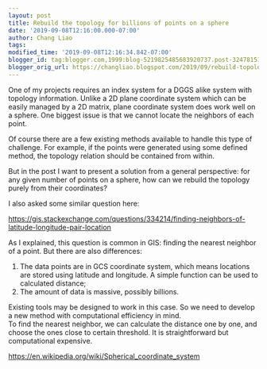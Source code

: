 ```yaml
---
layout: post
title: Rebuild the topology for billions of points on a sphere
date: '2019-09-08T12:16:00.000-07:00'
author: Chang Liao
tags:
modified_time: '2019-09-08T12:16:34.842-07:00'
blogger_id: tag:blogger.com,1999:blog-5219825485683920737.post-3247815146666452281
blogger_orig_url: https://changliao.blogspot.com/2019/09/rebuild-topology-for-billions-of-points.html
---
```


One of my projects requires an index system for a DGGS alike system with 
topology information. 
Unlike a 2D plane coordinate system which can be easily managed by a 2D 
matrix, plane coordinate system does work well on a sphere. One biggest issue 
is that we cannot locate the neighbors of each point. 

Of course there are a few existing methods available to handle this type of 
challenge. For example, if the points were generated using some defined 
method, the topology relation should be contained from within. 

But in the post I want to present a solution from a general perspective: for 
any given number of points on a sphere, how can we rebuild the topology purely 
from their coordinates? 

I also asked some similar question here: 

https://gis.stackexchange.com/questions/334214/finding-neighbors-of-latitude-longitude-pair-location 

As I explained, this question is common in GIS: finding the nearest neighbor 
of a point. But there are also differences: 

1. The data points are in GCS coordinate system, which means locations are 
stored using latitude and longitude. A simple function can be used to 
calculated distance; 
1. The amount of data is massive, possibly billions. 
<div>Existing tools may be designed to work in this case. So we need to 
develop a new method with computational efficiency in mind.<div> 
<div>To find the nearest neighbor, we can calculate the distance one by one, 
and choose the ones close to certain threshold. It is straightforward but 
computational expensive. 

https://en.wikipedia.org/wiki/Spherical_coordinate_system 